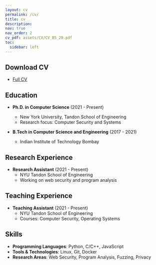 ```yaml
---
layout: cv
permalink: /cv/
title: cv
description: 
nav: true
nav_order: 2
cv_pdf: assets/CV/CV_05_29.pdf
toc:
  sidebar: left
---
```


## Download CV
- [Full CV](/assets/CV/CV_05_29.pdf)

## Education
- **Ph.D. in Computer Science** (2021 - Present)
  - New York University, Tandon School of Engineering
  - Research focus: Computer Security and Systems

- **B.Tech in Computer Science and Engineering** (2017 - 2021)
  - Indian Institute of Technology Bombay

## Research Experience
- **Research Assistant** (2021 - Present)
  - NYU Tandon School of Engineering
  - Working on web security and program analysis

## Teaching Experience
- **Teaching Assistant** (2021 - Present)
  - NYU Tandon School of Engineering
  - Courses: Computer Security, Operating Systems

## Skills
- **Programming Languages**: Python, C/C++, JavaScript
- **Tools & Technologies**: Linux, Git, Docker
- **Research Areas**: Web Security, Program Analysis, Fuzzing, Privacy
